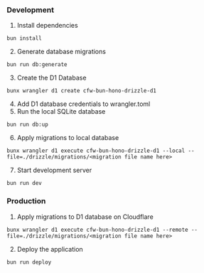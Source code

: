 ### Development

1. Install dependencies

```
bun install
```

2. Generate database migrations

```
bun run db:generate
```

3. Create the D1 Database

```
bunx wrangler d1 create cfw-bun-hono-drizzle-d1
```

4. Add D1 database credentials to wrangler.toml
5. Run the local SQLite database

```
bun run db:up
```

6. Apply migrations to local database

```
bunx wrangler d1 execute cfw-bun-hono-drizzle-d1 --local --file=./drizzle/migrations/<migration file name here>
```

7. Start development server

```
bun run dev
```

### Production

1. Apply migrations to D1 database on Cloudflare

```
bunx wrangler d1 execute cfw-bun-hono-drizzle-d1 --remote --file=./drizzle/migrations/<migration file name here>
```

2. Deploy the application

```
bun run deploy
```
